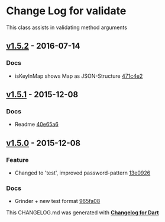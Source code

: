 # Change Log for validate
This class assists in validating method arguments

## [v1.5.2](http://github.com/mikemitterer/dart-validate/compare/v1.5.1...v1.5.2) - 2016-07-14

### Docs
* isKeyInMap shows Map as JSON-Structure [471c4e2](https://github.com/mikemitterer/dart-validate/commit/471c4e2fb5807dc660a00275840f6f00bf4dc947)

## [v1.5.1](http://github.com/mikemitterer/dart-validate/compare/v1.5.0...v1.5.1) - 2015-12-08

### Docs
* Readme [40e65a6](https://github.com/mikemitterer/dart-validate/commit/40e65a60edf84faa8026c9a2dfcf46a46adc9d22)

## [v1.5.0](http://github.com/mikemitterer/dart-validate/compare/v1.4.0...v1.5.0) - 2015-12-08

### Feature
* Changed to 'test', improved password-pattern [13e0926](https://github.com/mikemitterer/dart-validate/commit/13e09267655f9a059ed22fbc89ad525b22a9b98f)

### Docs
* Grinder + new test format [965fa08](https://github.com/mikemitterer/dart-validate/commit/965fa08ca09ac9dae3abeb799b9c44606759fe42)


This CHANGELOG.md was generated with [**Changelog for Dart**](https://pub.dartlang.org/packages/changelog)
